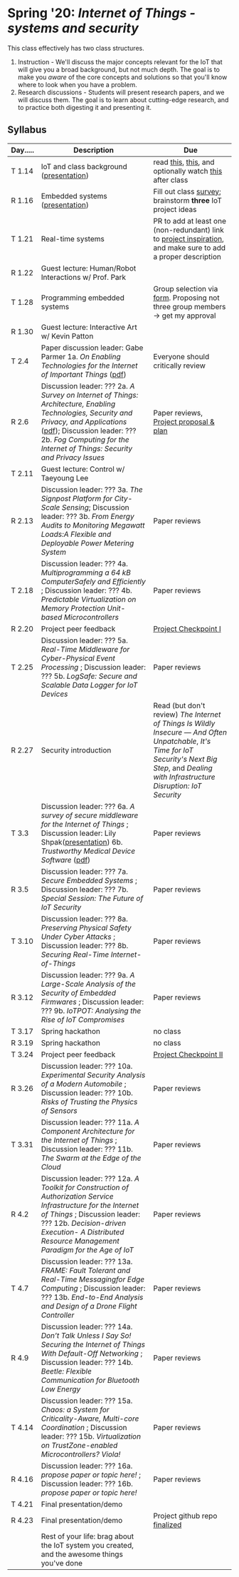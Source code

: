 # Spring '20: *Internet of Things - systems and security*

This class effectively has two class structures.

1. Instruction - We'll discuss the major concepts relevant for the IoT that will give you a broad background, but not much depth.
    The goal is to make you *aware* of the core concepts and solutions so that you'll know where to look when you have a problem.
1. Research discussions - Students will present research papers, and we will discuss them.
    The goal is to learn about cutting-edge research, and to practice both digesting it and presenting it.

## Syllabus

| Day..... | Description | Due |
| --- | --- | --- |
| T 1.14 | IoT and class background ([presentation](https://github.com/gwu-iot/collaboration/blob/master/resources/local_copy/01_intro.pdf)) | read [this](https://www.mckinsey.com/industries/private-equity-and-principal-investors/our-insights/growing-opportunities-in-the-internet-of-things), [this](https://www.scientificamerican.com/article/the-bandwidth-bottleneck-that-is-throttling-the-internet/), and optionally watch [this](https://www.youtube.com/watch?v=4QTAtFaIiyc) after class |
| R 1.16 | Embedded systems ([presentation](https://github.com/gwu-iot/collaboration/blob/master/resources/local_copy/02_embedded.pdf)) | Fill out class [survey](https://forms.gle/xkXFdTXT64gF7TzcA); brainstorm **three** IoT project ideas |
| T 1.21 | Real-time systems | PR to add at least one (non-redundant) link to [project inspiration](https://github.com/gwu-iot/collaboration/blob/master/resources/inspiration.md), and make sure to add a proper description |
| R 1.22 | Guest lecture: Human/Robot Interactions w/ Prof. Park |  |
| T 1.28 | Programming embedded systems | Group selection via [form](TODO). Proposing not three group members -> get my approval |
| R 1.30 | Guest lecture: Interactive Art w/ Kevin Patton | |
| T 2.4 | Paper discussion leader: Gabe Parmer 1a. *On Enabling Technologies for the Internet of Important Things* ([pdf](https://github.com/gwu-iot/collaboration/blob/master/papers/cps18enabling_tech.pdf)) | Everyone should critically review |
| R 2.6 | Discussion leader: ??? 2a. *A Survey on Internet of Things: Architecture, Enabling Technologies, Security and Privacy, and Applications* ([pdf](https://github.com/gwu-iot/collaboration/blob/master/papers/iotj17iot_survey.pdf)); Discussion leader: ??? 2b. *Fog Computing for the Internet of Things: Security and Privacy Issues* | Paper reviews, [Project proposal & plan](https://github.com/gwu-iot/collaboration/blob/master/project_criteria.md) |
| T 2.11 | Guest lecture: Control w/ Taeyoung Lee |  |
| R 2.13 | Discussion leader: ??? 3a. *The Signpost Platform for City-Scale Sensing*; Discussion leader: ??? 3b. *From Energy Audits to Monitoring Megawatt Loads:A Flexible and Deployable Power Metering System* | Paper reviews |
| T 2.18 | Discussion leader: ??? 4a. *Multiprogramming a 64 kB ComputerSafely and Efficiently* ; Discussion leader: ??? 4b. *Predictable Virtualization on Memory Protection Unit-based Microcontrollers* | Paper reviews |
| R 2.20 | Project peer feedback | [Project Checkpoint I](https://github.com/gwu-iot/collaboration/blob/master/project_criteria.md) |
| T 2.25 | Discussion leader: ??? 5a. *Real-Time Middleware for Cyber-Physical Event Processing* ; Discussion leader: ??? 5b. *LogSafe: Secure and Scalable Data Logger for IoT Devices* | Paper reviews |
| R 2.27 | Security introduction | Read (but don't review) *The Internet of Things Is Wildly Insecure — And Often Unpatchable*, *It's Time for IoT Security's Next Big Step*, and *Dealing with Infrastructure Disruption: IoT Security* |
| T 3.3 | Discussion leader: ??? 6a. *A survey of secure middleware for the Internet of Things* ; Discussion leader: Lily Shpak([presentation](Paper_Presentation_6b.pdf)) 6b. *Trustworthy Medical Device Software* ([pdf](https://github.com/gwu-iot/collaboration/blob/master/papers/6b-iom11medical_security.pdf))| Paper reviews |
| R 3.5 | Discussion leader: ??? 7a. *Secure Embedded Systems* ; Discussion leader: ??? 7b. *Special Session: The Future of IoT Security* | Paper reviews |
| T 3.10 | Discussion leader: ??? 8a. *Preserving Physical Safety Under Cyber Attacks* ; Discussion leader: ??? 8b. *Securing Real-Time Internet-of-Things* | Paper reviews |
| R 3.12 | Discussion leader: ??? 9a. *A Large-Scale Analysis of the Security  of Embedded Firmwares* ; Discussion leader: ??? 9b. *IoTPOT: Analysing the Rise of IoT Compromises* | Paper reviews |
| T 3.17 | Spring hackathon | no class |
| R 3.19 | Spring hackathon | no class |
| T 3.24 | Project peer feedback | [Project Checkpoint II](https://github.com/gwu-iot/collaboration/blob/master/project_criteria.md) |
| R 3.26 | Discussion leader: ??? 10a. *Experimental Security Analysis of a Modern Automobile* ; Discussion leader: ??? 10b. *Risks of Trusting the Physics of Sensors* | Paper reviews |
| T 3.31 | Discussion leader: ??? 11a. *A Component Architecture for the Internet of Things* ; Discussion leader: ??? 11b. *The Swarm at the Edge of the Cloud* | Paper reviews |
| R 4.2 | Discussion leader: ??? 12a. *A Toolkit for Construction of Authorization Service Infrastructure for the Internet of Things* ; Discussion leader: ??? 12b. *Decision-driven Execution- A Distributed Resource Management Paradigm for the Age of IoT* | Paper reviews |
| T 4.7 | Discussion leader: ??? 13a. *FRAME: Fault Tolerant and Real-Time Messagingfor Edge Computing* ; Discussion leader: ??? 13b. *End-to-End Analysis and Design of a Drone Flight Controller* | Paper reviews |
| R 4.9 | Discussion leader: ??? 14a. *Don’t Talk Unless I Say So! Securing the Internet of Things With Default-Off Networking* ; Discussion leader: ??? 14b. *Beetle: Flexible Communication for Bluetooth Low Energy* | Paper reviews |
| T 4.14 | Discussion leader: ??? 15a. *Chaos: a System for Criticality-Aware, Multi-core Coordination* ; Discussion leader: ??? 15b. *Virtualization on TrustZone-enabled Microcontrollers? Viola!*  | Paper reviews |
| R 4.16 | Discussion leader: ??? 16a. *propose paper or topic here!* ; Discussion leader: ??? 16b. *propose paper or topic here!* | Paper reviews |
| T 4.21 | Final presentation/demo | |
| R 4.23 | Final presentation/demo | Project github repo [finalized](https://github.com/gwu-iot/collaboration/blob/master/project_criteria.md) |
| | Rest of your life: brag about the IoT system you created, and the awesome things you've done | |
